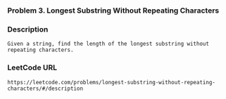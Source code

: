 ### Problem 3. Longest Substring Without Repeating Characters

### Description
	Given a string, find the length of the longest substring without repeating characters.

### LeetCode URL
	https://leetcode.com/problems/longest-substring-without-repeating-characters/#/description
